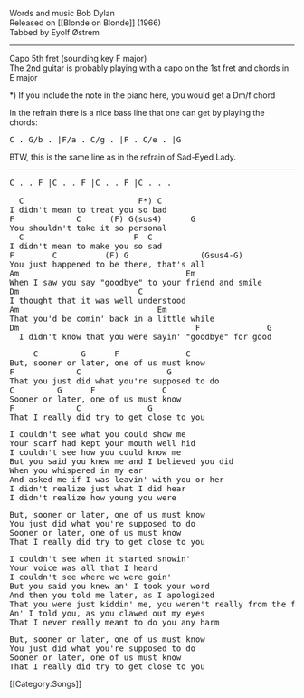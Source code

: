 Words and music Bob Dylan<br>
Released on [[Blonde on Blonde]] (1966)<br>
Tabbed by Eyolf Østrem

----
Capo 5th fret (sounding key F major)<br>
The 2nd guitar is probably playing with a capo on the 1st fret and
chords in E major

<nowiki>*</nowiki>) If you include the note in the piano here, you would get a Dm/f chord

In the refrain there is a nice bass line that one can get by playing the chords:

<pre class="verse">
C . G/b . |F/a . C/g . |F . C/e . |G
</pre>

BTW, this is the same line as in the refrain of Sad-Eyed Lady.

----
<pre class="verse">
C . . F |C . . F |C . . F |C . . .

  C                        F*) C
I didn't mean to treat you so bad
F             C      (F) G(sus4)      G
You shouldn't take it so personal
  C                       F  C
I didn't mean to make you so sad
F        C          (F) G               (Gsus4-G)
You just happened to be there, that's all
Am                                   Em
When I saw you say "goodbye" to your friend and smile
Dm                         C
I thought that it was well understood
Am                             Em
That you'd be comin' back in a little while
Dm                                     F              G
  I didn't know that you were sayin' "goodbye" for good
</pre>

<pre class="refrain">
     C         G      F              C
But, sooner or later, one of us must know
F             C                  G
That you just did what you're supposed to do
C         G      F              C
Sooner or later, one of us must know
F             C              G
That I really did try to get close to you
</pre>

<pre class="verse">
I couldn't see what you could show me
Your scarf had kept your mouth well hid
I couldn't see how you could know me
But you said you knew me and I believed you did
When you whispered in my ear
And asked me if I was leavin' with you or her
I didn't realize just what I did hear
I didn't realize how young you were
</pre>

<pre class="refrain">
But, sooner or later, one of us must know
You just did what you're supposed to do
Sooner or later, one of us must know
That I really did try to get close to you
</pre>

<pre class="verse">
I couldn't see when it started snowin'
Your voice was all that I heard
I couldn't see where we were goin'
But you said you knew an' I took your word
And then you told me later, as I apologized
That you were just kiddin' me, you weren't really from the farm
An' I told you, as you clawed out my eyes
That I never really meant to do you any harm
</pre>

<pre class="refrain">
But, sooner or later, one of us must know
You just did what you're supposed to do
Sooner or later, one of us must know
That I really did try to get close to you
</pre>

[[Category:Songs]]